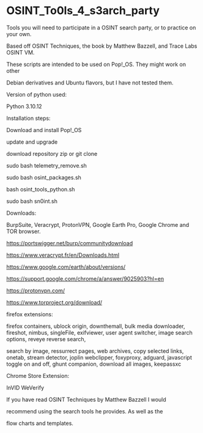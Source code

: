 # OSINT_To0ls_4_s3arch_party

Tools you will need to participate in a OSINT search party, or to practice on your own.

Based off OSINT Techniques, the book by Matthew Bazzell, and Trace Labs OSINT VM. 

These scripts are intended to be used on Pop!_OS. They might work on other

Debian derivatives and Ubuntu flavors, but I have not tested them.

Version of python used:

Python 3.10.12


Installation steps:


Download and install Pop!_OS

update and upgrade

download repository zip or git clone


sudo bash telemetry_remove.sh

sudo bash osint_packages.sh

bash osint_tools_python.sh

sudo bash sn0int.sh

Downloads:

BurpSuite, Veracrypt, ProtonVPN, Google Earth Pro, Google Chrome and TOR browser.

https://portswigger.net/burp/communitydownload

https://www.veracrypt.fr/en/Downloads.html

https://www.google.com/earth/about/versions/

https://support.google.com/chrome/a/answer/9025903?hl=en

https://protonvpn.com/

https://www.torproject.org/download/

firefox extensions:

firefox containers, ublock origin, downthemall, bulk media downloader, fireshot, nimbus, singleFile, exifviewer, user agent switcher, image search options, reveye reverse search,

search by image, ressurrect pages, web archives, copy selected links, onetab, stream detector, joplin webclipper, foxyproxy, adguard, javascript toggle on and off, ghunt companion, download all images, keepassxc


Chrome Store Extension:

InVID WeVerify

If you have read OSINT Techniques by Matthew Bazzell I would 

recommend using the search tools he provides. As well as the 

flow charts and templates.

